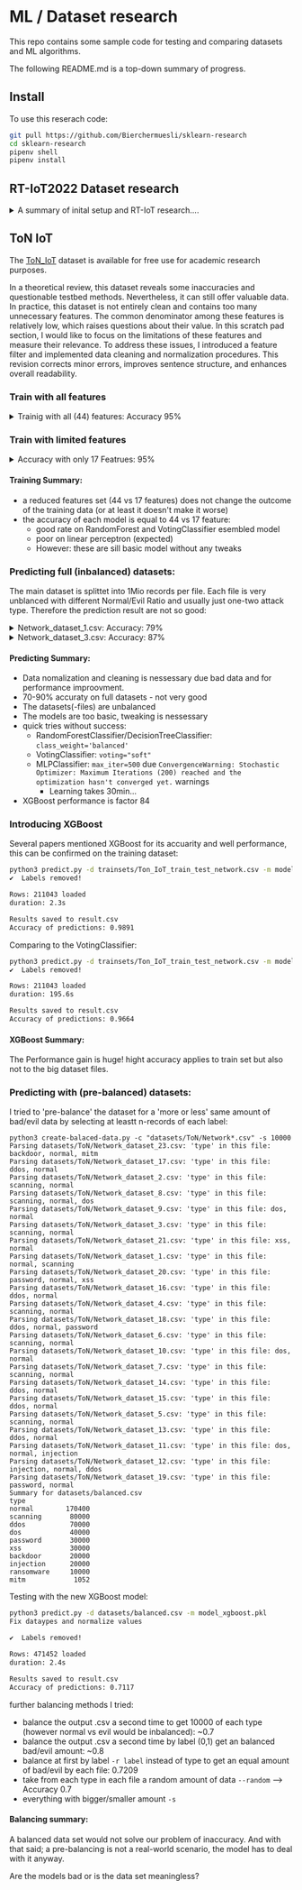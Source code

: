 
# ML / Dataset research

This repo contains some sample code for testing and comparing datasets and ML algorithms.

The following README.md is a top-down summary of progress.

## Install
To use this reserach code:
```bash
git pull https://github.com/Bierchermuesli/sklearn-research
cd sklearn-research
pipenv shell 
pipenv install
```


## RT-IoT2022 Dataset research

<details>
<summary>A summary of inital setup and RT-IoT research.... </summary>


I decided to work with scikit-learn and adopted some model samples  [from here](https://www.kaggle.com/code/navyeesh/kothoju-navyeesh-rt-iot2022) ([Apache 2.0 ](https://www.apache.org/licenses/LICENSE-2.0)) I added some of my  enhancements:

 * add a OneHotEncoder for better handling with missing(?), categorical or numerical features
 * Included a binary label to differentiate between Normal and Attack traffic pattern
 * Created a dedicated encoder and preprocessor pipeline for reuse in prediction tasks
 * Implemented model saving functionality with joblib
 * Organized the code for better clarity and to accommodate additional models
 * Added some command-line arguments
 * data normalization
 * per dataset options
 * a fancy spinner!
 
 currently basic models are in use. 

In the current sample, the following models are generated:
 * Linear Perceptron
 * RandomForest
 * A VotingClassifier combining Random Forest, Decision Tree, KNN, and MLP Classifier



This is a ML training Proof of concept with RT-IoT2022 Dataset. This dataset is licensed under [CC BY 4.0](https://creativecommons.org/licenses/by/4.0/) and can be found on [Kaggle](https://www.kaggle.com/datasets/supplejade/rt-iot2022real-time-internet-of-things) or its origin from [UC Irvine Machine Learning Repository](https://archive.ics.uci.edu/dataset/942/rt-iot2022). 

The dataset should include:
* 9 Attack scenarios:
    * DOS_SYN_Hping
    * ARP_poisioning
    * NMAP_UDP_SCAN
    * NMAP_XMAS_TREE_SCAN
    * NMAP_OS_DETECTION
    * NMAP_TCP_scan
    * DDOS_Slowloris
    * Metasploit_Brute_Force_SSH
    * NMAP_FIN_SCAN
* and 3 normal pattern:
    * MQTT
    * Thing_speak
    * Wipro_bulb_Dataset
    * (according to authors also Amazon-Alexa but it is missing)


### Trainig Models
 

```bash
python3 learn.py 
Prepping the RandomForest
Accuracy: 0.9723
Saving model to model_perceptron.pkl
✔ Create Perceptron Model
Prepping the RandomForest
Accuracy: 0.9991
Saving model to model_randomforest.pkl
✔ Create RandomForest Model
Prepping the VotingClassifier
Accuracy: 0.9987
Saving model to model_ensemble.pkl
✔ Create Ensemble Model

```

### Test Predictions
The prediction script utilizes the previously generated model, encoder, and preprocessor pipeline. I used the same data but arranged it in a variety of orders, excluding the Attack_type column.

Let's verify the data with a prepared CSV file that contains alternating Normal and Attack traffic patterns:

#### Perceptron Model
```bash
python3 predict.py -vvv -d test_random.csv
--------------------------------------------------------------------------------
# Expected Labels:

0                   MQTT_Publish
1              NMAP_OS_DETECTION
2                   MQTT_Publish
3                  NMAP_UDP_SCAN
4                   MQTT_Publish
5     Metasploit_Brute_Force_SSH
6                   MQTT_Publish
7                  DOS_SYN_Hping
8                   MQTT_Publish
9                 ARP_poisioning
10                  MQTT_Publish
11           NMAP_XMAS_TREE_SCAN
12                  MQTT_Publish
13                 NMAP_TCP_scan
14                  MQTT_Publish
15                DDOS_Slowloris
16                  MQTT_Publish
17                 NMAP_FIN_SCAN
18                  MQTT_Publish
19                  MQTT_Publish
20                  MQTT_Publish
21                  MQTT_Publish
22                  MQTT_Publish
23                  MQTT_Publish
24                  MQTT_Publish
25                  MQTT_Publish
26                  MQTT_Publish
27                  MQTT_Publish
28                    Wipro_bulb
29                   Thing_Speak
30                ARP_poisioning
31                ARP_poisioning
32                ARP_poisioning

--------------------------------------------------------------------------------
# Prediction stats

   Predicted_Binary_Label       Predicted_Attack_Type
0                  Normal                      
1                  Attack           NMAP_OS_DETECTION
2                  Normal                      
3                  Attack               NMAP_UDP_SCAN
4                  Normal                      
5                  Attack  Metasploit_Brute_Force_SSH
6                  Normal                      
7                  Attack               DOS_SYN_Hping
8                  Normal                      
9                  Normal                      
10                 Normal                      
11                 Attack         NMAP_XMAS_TREE_SCAN
12                 Normal                      
13                 Attack               NMAP_TCP_scan
14                 Normal                      
15                 Attack              DDOS_Slowloris
16                 Normal                      
17                 Attack               NMAP_FIN_SCAN
18                 Normal                      
19                 Normal                      
20                 Normal                      
21                 Normal                      
22                 Normal                      
23                 Normal                      
24                 Normal                      
25                 Normal                      
26                 Normal                      
27                 Normal                      
28                 Normal                      
29                 Normal                      
30                 Normal                      
31                 Normal                      
32                 Attack              ARP_poisioning
Predicted_Attack_Type
ARP_poisioning                 1
DDOS_Slowloris                 1
DOS_SYN_Hping                  1
Metasploit_Brute_Force_SSH     1
NMAP_FIN_SCAN                  1
NMAP_OS_DETECTION              1
NMAP_TCP_scan                  1
NMAP_UDP_SCAN                  1
NMAP_XMAS_TREE_SCAN            1
Normal                        24

Results are also saved to result.csv

```
This works good so far. As we can see. ARP_poisening is not correctly regognized. 

##### ARP_poisioning debugging
Lets verify with only this traffic pattern: 
```
csvgrep -c 85 -m ARP_poisioning -a trainset/RT_IOT2022.csv > test_arp_poisening.csv

python3 predict.py -t test_arp_poisening.csv
Labels removed!
--------------------------------------------------------------------------------
#Some stats

Predicted_Attack_Type
ARP_poisioning    4742
Normal            3008

```
We see that 3008 flows are not regognized correctly
##### DOS_SYN_Hping debugging
```bash
csvgrep -c 85 -m DOS_SYN_Hping -a trainset/RT_IOT2022.csv > test_arp_dos_syn_hping.csv 
python3 predict.py -t test_arp_dos_syn_hping.csv
Labels removed!
--------------------------------------------------------------------------------
# Prediction stats

Predicted_Attack_Type
DOS_SYN_Hping    94659
```
It looks good for this kind of patterns. I personal belive this is a dataset issue (see notes below) but can also be a model issue.


### RandomForest
Same bad rusults with the RandomForest model:

```bash
python3 predict.py -t test_arp_poisening.csv -m model_randomforest.pkl
Labels removed!
--------------------------------------------------------------------------------
# Prediction stats

Predicted_Attack_Type
ARP_poisioning    4742
Normal            3008
```
### VotingClassifier
With the complex voting model, it looks much more precise, all attacks are corretly regognized: 
```bash
python3 predict.py -t test_random.csv -m model_ensemble.pkl -vv
Labels removed!
--------------------------------------------------------------------------------
# Prediction stats

   Predicted_Binary_Label       Predicted_Attack_Type
0                  Normal                      
1                  Attack           NMAP_OS_DETECTION
2                  Normal                      
3                  Attack               NMAP_UDP_SCAN
4                  Normal                      
5                  Attack  Metasploit_Brute_Force_SSH
6                  Normal                      
7                  Attack               DOS_SYN_Hping
8                  Normal                      
9                  Attack              ARP_poisioning
10                 Normal                      
11                 Attack         NMAP_XMAS_TREE_SCAN
12                 Normal                      
13                 Attack               NMAP_TCP_scan
14                 Normal                      
15                 Attack              DDOS_Slowloris
16                 Normal                      
17                 Attack               NMAP_FIN_SCAN
18                 Normal                      
19                 Normal                      
20                 Normal                      
21                 Normal                      
22                 Normal                      
23                 Normal                      
24                 Normal                      
25                 Normal                      
26                 Normal                      
27                 Normal                      
28                 Normal                      
29                 Normal                      
30                 Attack              ARP_poisioning
31                 Attack              ARP_poisioning
32                 Attack              ARP_poisioning
Predicted_Attack_Type
ARP_poisioning                 4
DDOS_Slowloris                 1
DOS_SYN_Hping                  1
Metasploit_Brute_Force_SSH     1
NMAP_FIN_SCAN                  1
NMAP_OS_DETECTION              1
NMAP_TCP_scan                  1
NMAP_UDP_SCAN                  1
NMAP_XMAS_TREE_SCAN            1
Normal                        21

Results are also saved to result.csv
```


### Personal Smmary

The 'single' generated model have troubles to detect certain attacks. It was possible to detect them with the fancy voting model - however I personal belive a the beter model is just able to handle the some bad training data. In my opinion this Dataset contains invalid data. This can be proofed by some simple assumptions:
   * `ARP_Poisening` contains `udp` and `tcp` traffic
   * `Metasploit_Brute_Force_SSH`: contains `udp/dns` and `tcp/http` traffic
   * `NMAP_UDP_SCAN`: contains `tcp/http` traffic
   * `DDOS_Slowloris`: contains `udp/dhcp`, `udp/dns`traffic
   * etc

</details>

## ToN IoT

The [ToN_IoT](https://research.unsw.edu.au/projects/toniot-datasets) dataset is available for free use for academic research purposes.

In a theoretical review, this dataset reveals some inaccuracies and questionable testbed methods. Nevertheless, it can still offer valuable data. In practice, this dataset is not entirely clean and contains too many unnecessary features. The common denominator among these features is relatively low, which raises questions about their value. In this scratch pad section, I would like to focus on the limitations of these features and measure their relevance.
To address these issues, I introduced a feature filter and implemented data cleaning and normalization procedures. This revision corrects minor errors, improves sentence structure, and enhances overall readability.

### Train with all features

<details>
<summary>Trainig with all (44) features: Accuracy 95%</summary>

```bash
python learn.py -d trainset/Ton_IoT_train_test_network.csv -vv --all-features

Normal/Evil Ratio:
 LABEL_BOOL  Count  Percentage
       True 161043   76.308146
      False  50000   23.691854

Attack Type Ratio:
        LABEL  Count  Percentage
       normal  50000   23.691854
     backdoor  20000    9.476742
         ddos  20000    9.476742
          dos  20000    9.476742
    injection  20000    9.476742
     password  20000    9.476742
     scanning  20000    9.476742
   ransomware  20000    9.476742
          xss  20000    9.476742
         mitm   1043    0.494212


Rows: 211043
Features: 44
 - src_ip
 - src_port
 - dst_ip
 - dst_port
 - proto
 - service
 - duration
 - src_bytes
 - dst_bytes
 - conn_state
 - missed_bytes
 - src_pkts
 - src_ip_bytes
 - dst_pkts
 - dst_ip_bytes
 - dns_query
 - dns_qclass
 - dns_qtype
 - dns_rcode
 - dns_AA
 - dns_RD
 - dns_RA
 - dns_rejected
 - ssl_version
 - ssl_cipher
 - ssl_resumed
 - ssl_established
 - ssl_subject
 - ssl_issuer
 - http_trans_depth
 - http_method
 - http_uri
 - http_version
 - http_request_body_len
 - http_response_body_len
 - http_status_code
 - http_user_agent
 - http_orig_mime_types
 - http_resp_mime_types
 - weird_name
 - weird_addl
 - weird_notice
 - LABEL_BOOL
 - LABEL

Labels: 10
- backdoor
- ddos
- dos
- injection
- mitm
- normal
- password
- ransomware
- scanning
- xss
Create models:
✔ perceptron crated. Accuracy: 0.6592 - 3.1s 
✔ randomforest created. Accuracy: 0.9879 - 13.5s
✔ ensemble created. Accuracy: 0.951551 - 716.4s
```
</details>


### Train with limited features
<details>
<summary>Accuracy with only 17 Featrues: 95%</summary>

 Wheit the filter enabled (default) all `http_*`,`ssl_*`,`weird_*`,`dns_*` features are removed.

```bash
Normal/Evil Ratio:
 LABEL_BOOL  Count  Percentage
       True 161043   76.308146
      False  50000   23.691854

Attack Type Ratio:
     LABEL  Count  Percentage
    normal  50000   23.691854
  backdoor  20000    9.476742
      ddos  20000    9.476742
       dos  20000    9.476742
 injection  20000    9.476742
  password  20000    9.476742
  scanning  20000    9.476742
ransomware  20000    9.476742
       xss  20000    9.476742
      mitm   1043    0.494212
Stats
 Rows: 211043
 Features: 17
 - src_ip
 - src_port
 - dst_ip
 - dst_port
 - proto
 - service
 - duration
 - src_bytes
 - dst_bytes
 - conn_state
 - missed_bytes
 - src_pkts
 - src_ip_bytes
 - dst_pkts
 - dst_ip_bytes
 - LABEL_BOOL
 - LABEL
 Labels: 10

- backdoor
- ddos
- dos
- injection
- mitm
- normal
- password
- ransomware
- scanning
- xss
Create models:

✔ perceptron created. Accuracy: 0.6234 - 2.3s
✔ randomforest created. Accuracy: 0.9877 - 15.2s
✔ ensemble created. Accuracy: 0.961193 - 675.2s
```
</details>

#### Training Summary:
 - a reduced features set (44 vs 17 features) does not change the outcome of the training data (or at least it doesn't make it worse)
 - the accuracy of each model is equal to 44 vs 17 feature:
   - good rate on RandomForest and VotingClassifier esembled model
   - poor on linear perceptron (expected)
   - However: these are sill basic model without any tweaks


### Predicting full (inbalanced) datasets: 

The main dataset is splittet into 1Mio records per file. Each file is very unblanced with different Normal/Evil Ratio and usually just one-two attack type. Therefore the prediction result are not so good: 

<details>
<summary>Network_dataset_1.csv: Accuracy: 79%</summary>

```bash
python3 predict.py -m model_ensemble.pkl -d Network_dataset_1.csv -vv

Labled Normal/Evil Ratio:
   LABEL_BOOL   Count  Percentage
      True     791321     79.1321
      False    208679     20.8679

 Labeled Type Ratio:
      LABEL   Count  Percentage
   scanning  791321     79.1321
     normal  208679     20.8679

✔ Labels removed!

Rows: 1000000
Labels Encoded:
backdoor
- ddos
- dos
- injection
- mitm
- normal
- password
- rdetailansomware
- scanning
- xss

Prediction Summary and Ratio:
      PREDICT   Count  Percentage
     scanning  642789     64.2789
       normal  245669     24.5669
   ransomware   66549      6.6549
          dos   12906      1.2906
     backdoor   12021      1.2021
         ddos   11767      1.1767
          xss    3600      0.3600
         mitm    2510      0.2510
     password    1367      0.1367
    injection     822      0.0822


Results saved to result.csv

Accuracy of predictions: 0.7970

Duration: 357.4s
```
</details>

<details>
<summary>Network_dataset_3.csv: Accuracy: 87%</summary>

```bash
python3 predict.py -m model_ensemble.pkl -d Network_dataset_3.csv -vv
Fix dataypes and normalize values

Labled Normal/Evil Ratio:
 LABEL_BOOL  Count  Percentage
       True 997180      99.718
      False   2820       0.282

Labeled Type Ratio:
   LABEL  Count  Percentage
scanning 997180      99.718
  normal   2820       0.282

✔ Labels removed!

Rows: 1000000 loaded
Labels Encoded: 10
 - backdoor
 - ddos
 - dos
 - injection
 - mitm
 - normal
 - password
 - ransomware
 - scanning
 - xss
duration: 363.3s

Prediction Summary and Ratio:
   PREDICT  Count  Percentage
  scanning 871475     87.1475
      ddos  54264      5.4264
       xss  42550      4.2550
ransomware   8058      0.8058
  password   5299      0.5299
    normal   5126      0.5126
       dos   4620      0.4620
  backdoor   4313      0.4313
 injection   3538      0.3538
      mitm    757      0.0757

Results saved to result.csv
Accuracy of predictions: 0.8743
```
</details>

#### Predicting Summary:
 - Data nomalization and cleaning is nessessary due bad data and for performance improovment. 
 - 70-90% accuraty on full datasets - not very good
 - The datasets(-files) are unbalanced 
 - The models are too basic, tweaking is nessessary
 - quick tries without success:
   - RandomForestClassifier/DecisionTreeClassifier: `class_weight='balanced'`
   - VotingClassifier: `voting="soft"`
   - MLPClassifier: `max_iter=500` due `ConvergenceWarning: Stochastic Optimizer: Maximum Iterations (200) reached and the optimization hasn't converged yet.` warnings
      - Learning takes 30min...
  - XGBoost performance is factor 84

### Introducing XGBoost

Several papers mentioned XGBoost for its accuarity and well performance, this can be confirmed on the training dataset: 

```bash
python3 predict.py -d trainsets/Ton_IoT_train_test_network.csv -m model_xgboost.pkl
✔  Labels removed!

Rows: 211043 loaded
duration: 2.3s

Results saved to result.csv
Accuracy of predictions: 0.9891
```
Comparing to the VotingClassifier:

```bash
python3 predict.py -d trainsets/Ton_IoT_train_test_network.csv -m model_ensemble.pkl
✔  Labels removed!

Rows: 211043 loaded
duration: 195.6s

Results saved to result.csv
Accuracy of predictions: 0.9664
```
#### XGBoost Summary:

The Performance gain is huge! hight accuracy applies to train set but also not to the big dataset files. 



### Predicting with (pre-balanced) datasets: 

I tried to 'pre-balance' the dataset for a 'more or less' same amount of bad/evil data by selecting at leastt n-records of each label: 
```
python3 create-balaced-data.py -c "datasets/ToN/Network*.csv" -s 10000
Parsing datasets/ToN/Network_dataset_23.csv: 'type' in this file: backdoor, normal, mitm
Parsing datasets/ToN/Network_dataset_17.csv: 'type' in this file: ddos, normal
Parsing datasets/ToN/Network_dataset_2.csv: 'type' in this file: scanning, normal
Parsing datasets/ToN/Network_dataset_8.csv: 'type' in this file: scanning, normal, dos
Parsing datasets/ToN/Network_dataset_9.csv: 'type' in this file: dos, normal
Parsing datasets/ToN/Network_dataset_3.csv: 'type' in this file: scanning, normal
Parsing datasets/ToN/Network_dataset_21.csv: 'type' in this file: xss, normal
Parsing datasets/ToN/Network_dataset_1.csv: 'type' in this file: normal, scanning
Parsing datasets/ToN/Network_dataset_20.csv: 'type' in this file: password, normal, xss
Parsing datasets/ToN/Network_dataset_16.csv: 'type' in this file: ddos, normal
Parsing datasets/ToN/Network_dataset_4.csv: 'type' in this file: scanning, normal
Parsing datasets/ToN/Network_dataset_18.csv: 'type' in this file: ddos, normal, password
Parsing datasets/ToN/Network_dataset_6.csv: 'type' in this file: scanning, normal
Parsing datasets/ToN/Network_dataset_10.csv: 'type' in this file: dos, normal
Parsing datasets/ToN/Network_dataset_7.csv: 'type' in this file: scanning, normal
Parsing datasets/ToN/Network_dataset_14.csv: 'type' in this file: ddos, normal
Parsing datasets/ToN/Network_dataset_15.csv: 'type' in this file: ddos, normal
Parsing datasets/ToN/Network_dataset_5.csv: 'type' in this file: scanning, normal
Parsing datasets/ToN/Network_dataset_13.csv: 'type' in this file: ddos, normal
Parsing datasets/ToN/Network_dataset_11.csv: 'type' in this file: dos, normal, injection
Parsing datasets/ToN/Network_dataset_12.csv: 'type' in this file: injection, normal, ddos
Parsing datasets/ToN/Network_dataset_19.csv: 'type' in this file: password, normal
Summary for datasets/balanced.csv
type
normal        170400
scanning       80000
ddos           70000
dos            40000
password       30000
xss            30000
backdoor       20000
injection      20000
ransomware     10000
mitm            1052
```

Testing with the new XGBoost model: 
```bash
python3 predict.py -d datasets/balanced.csv -m model_xgboost.pkl
Fix dataypes and normalize values

✔  Labels removed!

Rows: 471452 loaded
duration: 2.4s

Results saved to result.csv
Accuracy of predictions: 0.7117
```

further balancing methods I tried: 
   - balance the output .csv a second time to get 10000 of each type (however normal vs evil would be inbalanced): ~0.7
   - balance the output .csv a second time by label (0,1) get an balanced bad/evil amount: ~0.8
   - balance at first by label `-r label` instead of type to get an equal amount of bad/evil by each file: 0.7209
   - take from each type in each file a random amount of data `--random` --> Accuracy 0.7
   - everything with bigger/smaller amount `-s`

#### Balancing summary: 
A balanced data set would not solve our problem of inaccuracy. And with that said; a pre-balancing is not a real-world scenario, the model has to deal with it anyway.

Are the models bad or is the data set meaningless?
